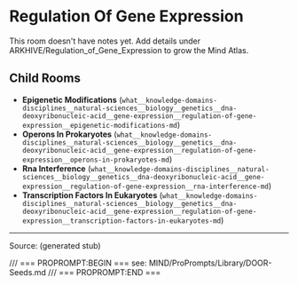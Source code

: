 # Regulation Of Gene Expression

This room doesn't have notes yet. Add details under ARKHIVE/Regulation_of_Gene_Expression to grow the Mind Atlas.

## Child Rooms
- **Epigenetic Modifications** (`what__knowledge-domains-disciplines__natural-sciences__biology__genetics__dna-deoxyribonucleic-acid__gene-expression__regulation-of-gene-expression__epigenetic-modifications-md`)
- **Operons In Prokaryotes** (`what__knowledge-domains-disciplines__natural-sciences__biology__genetics__dna-deoxyribonucleic-acid__gene-expression__regulation-of-gene-expression__operons-in-prokaryotes-md`)
- **Rna Interference** (`what__knowledge-domains-disciplines__natural-sciences__biology__genetics__dna-deoxyribonucleic-acid__gene-expression__regulation-of-gene-expression__rna-interference-md`)
- **Transcription Factors In Eukaryotes** (`what__knowledge-domains-disciplines__natural-sciences__biology__genetics__dna-deoxyribonucleic-acid__gene-expression__regulation-of-gene-expression__transcription-factors-in-eukaryotes-md`)

---
Source: (generated stub)

/// === PROPROMPT:BEGIN ===
see: MIND/ProPrompts/Library/DOOR-Seeds.md
/// === PROPROMPT:END ===
